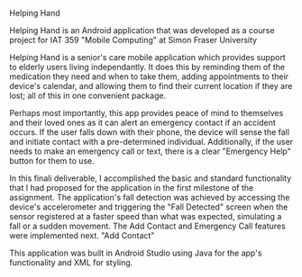 Helping Hand

Helping Hand is an Android application that was developed as a course project for IAT 359 "Mobile Computing" at Simon Fraser University

Helping Hand is a senior's care mobile application which provides support to elderly users living independantly. It does this by reminding them of the medication they need and when to take them, adding appointments to their device's calendar, and allowing them to find their current location if they are lost; all of this in one convenient package.

Perhaps most importantly, this app provides peace of mind to themselves and their loved ones as it can alert an emergency contact if an accident occurs. If the user falls down with their phone, the device will sense the fall and initiate contact with a pre-determined individual. Additionally, if the user needs to make an emergency call or text, there is a clear "Emergency Help" button for them to use.

In this finali deliverable, I accomplished the basic and standard functionality that I had proposed for the application in the first milestone of the assignment. The application's fall detection was achieved by accessing the device's accelerometer and triggering the "Fall Detected" screen when the sensor registered at a faster speed than what was expected, simulating a fall or a sudden movement. The Add Contact and Emergency Call features were implemented next. "Add Contact" 

This application was built in Android Studio using Java for the app's functionality and XML for styling. 
